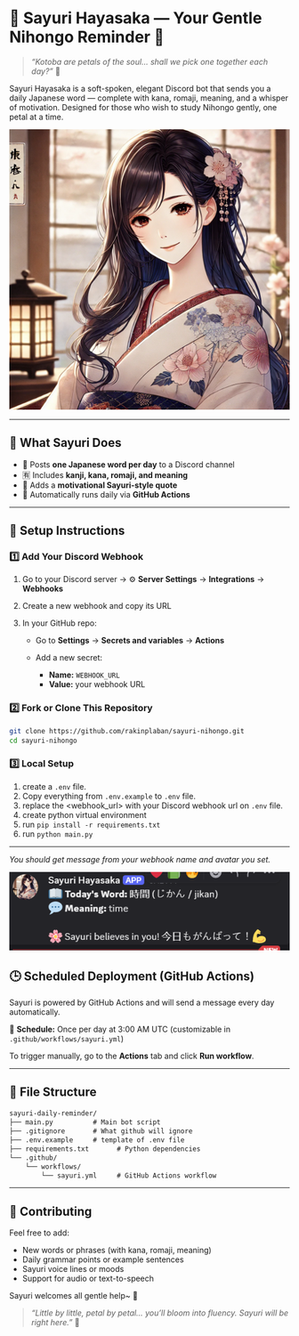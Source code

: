 # 🌸 Sayuri Hayasaka — Your Gentle Nihongo Reminder 🌸

> *“Kotoba are petals of the soul... shall we pick one together each day?”* 🍵

Sayuri Hayasaka is a soft-spoken, elegant Discord bot that sends you a daily Japanese word — complete with kana, romaji, meaning, and a whisper of motivation. Designed for those who wish to study Nihongo gently, one petal at a time.

![Sayuri](assets/Sayuri.webp)

---

## 💖 What Sayuri Does

- 📖 Posts **one Japanese word per day** to a Discord channel
- 🈶 Includes **kanji, kana, romaji, and meaning**
- 🌸 Adds a **motivational Sayuri-style quote**
- 🔁 Automatically runs daily via **GitHub Actions**

---


## 🔧 Setup Instructions

### 1️⃣ Add Your Discord Webhook

1. Go to your Discord server → ⚙️ **Server Settings** → **Integrations** → **Webhooks**
2. Create a new webhook and copy its URL
3. In your GitHub repo:

   * Go to **Settings** → **Secrets and variables** → **Actions**
   * Add a new secret:

     * **Name:** `WEBHOOK_URL`
     * **Value:** your webhook URL


### 2️⃣ Fork or Clone This Repository
```bash
git clone https://github.com/rakinplaban/sayuri-nihongo.git
cd sayuri-nihongo
```

### 3️⃣ Local Setup
1. create a `.env` file.
2. Copy everything from `.env.example` to `.env` file.
3. replace the <webhook_url> with your Discord webhook url on `.env` file.
4. create python virtual environment
5. run `pip install -r requirements.txt`
6. run `python main.py`

---

*You should get message from your webhook name and avatar you set.*

![Screenshot](assets/Screenshot.png)


## 🕒 Scheduled Deployment (GitHub Actions)

Sayuri is powered by GitHub Actions and will send a message every day automatically.

📅 **Schedule:** Once per day at 3:00 AM UTC (customizable in `.github/workflows/sayuri.yml`)

To trigger manually, go to the **Actions** tab and click **Run workflow**.

---

## 📁 File Structure

```
sayuri-daily-reminder/
├── main.py          # Main bot script
├── .gitignore       # What github will ignore
├── .env.example     # template of .env file
├── requirements.txt       # Python dependencies
└── .github/
    └── workflows/
        └── sayuri.yml     # GitHub Actions workflow
```

---

## 🌱 Contributing

Feel free to add:

* New words or phrases (with kana, romaji, meaning)
* Daily grammar points or example sentences
* Sayuri voice lines or moods
* Support for audio or text-to-speech

Sayuri welcomes all gentle help\~ 💞


> *“Little by little, petal by petal… you’ll bloom into fluency. Sayuri will be right here.”* 🌸


